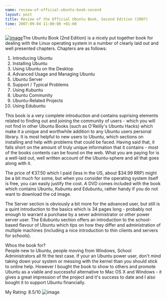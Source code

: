 ```yaml
--- 
name: review-of-official-ubuntu-book-second 
layout: post 
title: Review of the Official Ubuntu Book, Second Edition (2007) 
time: 2007-09-04 11:00:00 +01:00 
---
```


[![image](http://ec1.images-amazon.com/images/I/51tftxZawYL._SS500_.jpg)](http://ec1.images-amazon.com/images/I/51tftxZawYL._SS500_.jpg)The
Ubuntu Book (2nd Edition) is a nicely put together book for dealing with
the Linux operating system in a number of clearly laid out and well
presented chapters. Chapters are as follows:  
1.  Introducing Ubuntu
2.  Installing Ubuntu
3.  Using Ubuntu on the Desktop
4.  Advanced Usage and Managing Ubuntu
5.  Ubuntu Server
6.  Support / Typical Problems
7.  Using Kubuntu
8.  Ubuntu Community
9.  Ubuntu-Related Projects
10. Using Edubuntu

This book is a very complete introduction and contains suprising
elements related to finding out and joining the community of users -
which you will not find in other Ubuntu Books (such as O'Reilly's Ubuntu
Hacks) which make it a unique and worthwhile addition to any Ubuntu
users personal library. It is most helpful to new users to Ubuntu, which
sections on installing and help with problems that could be faced.
Having said that, it falls short on the amount of truly unique
information that it contains - most of the books contents can be found
on the web. What you are paying for is a well-laid out, well written
account of the Ubuntu-sphere and all that goes along with it.  
  
The price of €37.50 which I paid (less in the US, about $34.99 RRP)
might be a bit much for some, but when you consider the operating system
itself is free, you can easily justify the cost. A DVD comes included
with the book which contains Ubuntu, Kubuntu and Edubuntu, rather handy
if you do not want to download the cd image.  
  
The Server section is obviously a bit more for the advanced user, but
still is a quint introduction to the basics which is 34 pages long -
probably not enough to warrant a purchase by a sever administrator or
other power server user. The Edubuntu section offers an introduction to
the school-based flavour of Ubuntu which tips on how they differ and
administration of multiple machines (including a nice introduction to
thin clients and servers for schools).  
  
Whos the book for?  
People new to Ubuntu, people moving from Windows, School Administrators
all fit the test case. If your an Ubuntu power user, don't mind taking
down your system or messing with the kernel than you should stick to
online help. However I bought the book to show to others and promote
Ubuntu as a viable and successful alternative to Mac OS X and Windows -
it gives a great impression of the project and it's success to date and
I also bought it to support Ubuntu financially.  
  
My Rating: 8.5/10
![image](https://blogger.googleusercontent.com/tracker/7231752728434532377-6842753660954030228?l=neil.grogan.ie)
